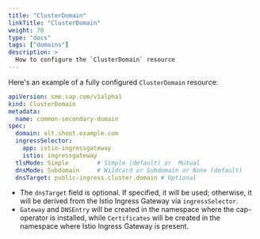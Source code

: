 ```yaml
---
title: "ClusterDomain"
linkTitle: "ClusterDomain"
weight: 70
type: "docs"
tags: ["domains"]
description: >
  How to configure the `ClusterDomain` resource
---
```


Here's an example of a fully configured `ClusterDomain` resource:

```yaml
apiVersion: sme.sap.com/v1alpha1
kind: ClusterDomain
metadata:
  name: common-secondary-domain
spec:
  domain: alt.shoot.example.com
  ingressSelector:
    app: istio-ingressgateway
    istio: ingressgateway
  tlsMode: Simple        # Simple (default) or  Mutual
  dnsMode: Subdomain     # Wildcard or Subdomain or None (default)
  dnsTarget: public-ingress.cluster.domain # Optional
```

- The `dnsTarget` field is optional. If specified, it will be used; otherwise, it will be derived from the Istio Ingress Gateway via `ingressSelector`.
- `Gateway` and `DNSEntry` will be created in the namespace where the cap-operator is installed, while `Certificates` will be created in the namespace where Istio Ingress Gateway is present.
